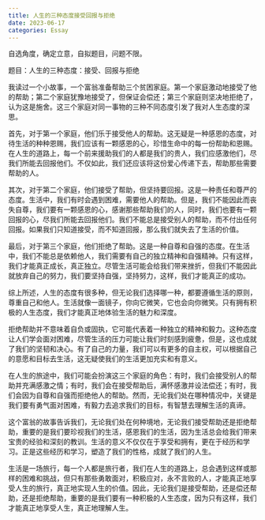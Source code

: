 ```yaml
---
title: 人生的三种态度接受回报与拒绝
date: 2023-06-17
categories: Essay
---
```


自选角度，确定立意，自拟题目，问题不限。

题目：人生的三种态度：接受、回报与拒绝

我读过一个小故事，一个富翁准备帮助三个贫困家庭。第一个家庭激动地接受了他的帮助；第二个家庭犹豫地接受了，但保证会偿还；第三个家庭则坚决地拒绝了，认为这是施舍。这三个家庭对同一事物的三种不同态度引发了我对人生态度的深思。

首先，对于第一个家庭，他们乐于接受他人的帮助。这无疑是一种感恩的态度，对待生活的种种恩赐，我们应该有一颗感恩的心，珍惜生命中的每一份帮助和恩赐。在人生的道路上，每一个前来援助我们的人都是我们的贵人，我们应感激他们，尽我们所能去回报他们。不仅如此，我们还应该将这份爱心传递下去，帮助那些需要帮助的人。

其次，对于第二个家庭，他们接受了帮助，但坚持要回报。这是一种责任和尊严的态度。生活中，我们有时会遇到困难，需要他人的帮助。但是，我们不能因此而丧失自尊，我们要有一颗感恩的心，感谢那些帮助我们的人，同时，我们也要有一颗回报的心，尽我们所能去回报他们。我们不能总是接受别人的帮助，而不付出任何回报。如果我们只知道接受，而不知道回报，那么我们就失去了生活的价值。

最后，对于第三个家庭，他们拒绝了帮助。这是一种自尊和自强的态度。在生活中，我们不能总是依赖他人，我们需要有自己的独立精神和自强精神。只有这样，我们才能真正成长，真正独立。尽管生活可能会给我们带来挫折，但我们不能因此就放弃自己的努力，我们要坚持自强，坚持努力，这样，我们才能真正的成功。

综上所述，人生的态度有很多种，但无论我们选择哪一种，都要遵循生活的原则，尊重自己和他人。生活就像一面镜子，你向它微笑，它也会向你微笑。只有拥有积极的人生态度，我们才能真正地体验生活的魅力和深度。

拒绝帮助并不意味着自负或固执，它可能代表着一种独立的精神和毅力。这种态度让人们学会面对困难，尽管生活的压力可能让我们时刻感到疲惫，但是，这也成就了我们的坚韧和决心。有了自己的力量，我们可以有更多的自主权，可以根据自己的意愿和目标去生活，这无疑使我们的生活更加充实和有意义。

在人生的旅途中，我们可能会扮演这三个家庭的角色：有时，我们会接受别人的帮助并充满感激之情；有时，我们会在接受帮助后，满怀感激并设法偿还；有时，我们会因为自尊和自强而拒绝他人的帮助。然而，无论我们处在哪种情况中，关键是我们要有勇气面对困难，有毅力去追求我们的目标，有智慧去理解生活的真谛。

这个富翁的故事告诉我们，无论我们处在何种境地，无论我们接受帮助还是拒绝帮助，重要的是我们要珍视我们的生活，感恩我们的生活，因为生活总会给我们带来宝贵的经验和深刻的教训。生活的意义不仅仅在于享受和拥有，更在于经历和学习。正是这些经历和学习，塑造了我们的性格，成就了我们的人生。

生活是一场旅行，每一个人都是旅行者，我们在人生的道路上，总会遇到这样或那样的困难和挑战，但只有那些勇敢面对，积极应对，永不言败的人，才能真正地享受人生的旅行，真正地实现人生的价值。因此，无论我们是接受帮助，还是偿还帮助，还是拒绝帮助，重要的是我们要有一种积极的人生态度，因为只有这样，我们才能真正地享受人生，真正地理解人生。